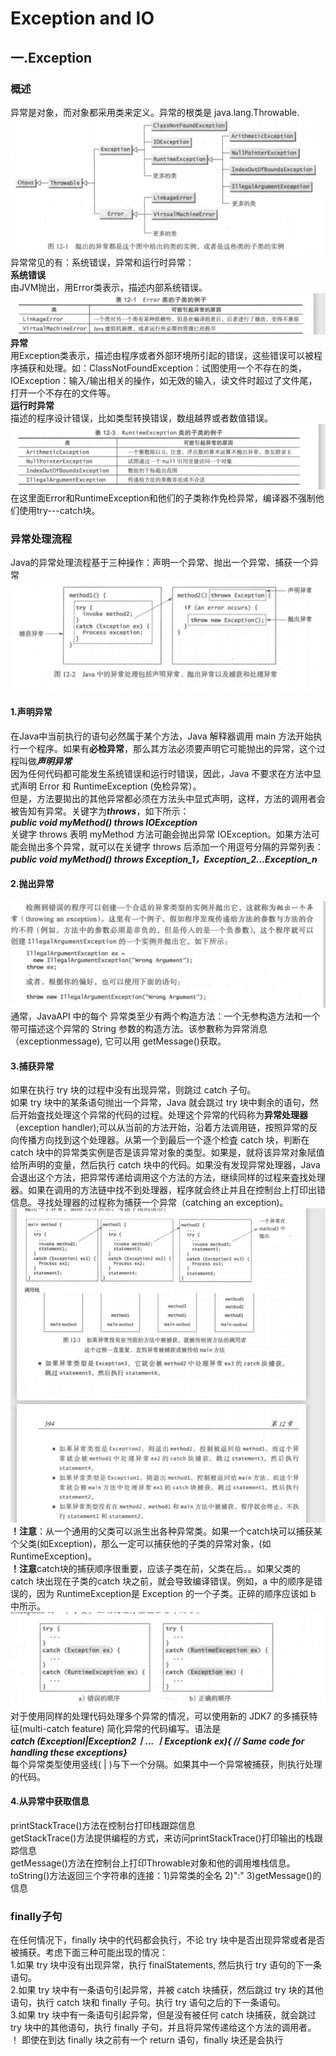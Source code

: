 # Exception and IO

## 一.Exception

### 概述
异常是对象，而对象都采用类来定义。异常的根类是 java.lang.Throwable.  
![异常类](images/异常类.png)
异常常见的有：系统错误，异常和运行时异常：  
**系统错误**  
由JVM抛出，用Error类表示，描述内部系统错误。
![Error Example](images/Error类例子.png)
**异常**  
用Exception类表示，描述由程序或者外部环境所引起的错误，这些错误可以被程序捕获和处理。如：ClassNotFoundException：试图使用一个不存在的类，IOException：输入/输出相关的操作，如无效的输入，读文件时超过了文件尾，打开一个不存在的文件等。  
**运行时异常**  
描述的程序设计错误，比如类型转换错误，数组越界或者数值错误。
![Runtime Exception](images/RuntimeException.png)
在这里面Error和RuntimeException和他们的子类称作免检异常，编译器不强制他们使用try---catch块。 

### 异常处理流程
 Java的异常处理流程基于三种操作：声明一个异常、抛出一个异常、捕获一个异常
 ![](images/异常图示.png)
#### 1.声明异常
在Java中当前执行的语句必然属于某个方法，Java 解释器调用 main 方法开始执行一个程序。如果有**必检异常**，那么其方法必须要声明它可能抛出的异常，这个过程叫做***声明异常***  
因为任何代码都可能发生系统错误和运行时错误，因此，Java 不要求在方法中显式声明 Error 和 RuntimeException (免检异常）。  
但是，方法要拋出的其他异常都必须在方法头中显式声明，这样，方法的调用者会被告知有异常。关键字为***throws***，如下所示：  
***public void myMethod() throws IOException***  
关键字 throws 表明 myMethod 方法可齙会抛出异常 IOException。如果方法可能会抛出多个异常，就可以在关键字 throws 后添加一个用逗号分隔的异常列表：  
***public void myMethod() throws Exception_1，Exception_2...Exception_n***  

#### 2.抛出异常
![](images/抛出异常例子.png)
通常，JavaAPI 中的每个
异常类至少有两个构造方法：一个无参构造方法和一个带可描述这个异常的 String 参数的构造方法。该参數称为异常消息（exceptionmessage), 它可以用 getMessage()获取。  

#### 3.捕获异常
如果在执行 try 块的过程中没有出现异常，则跳过 catch 子句。  
如果 try 块中的某条语句抛出一个异常，Java 就会跳过 try 块中剩余的语句，然后开始査找处理这个异常的代码的过程。处理这个异常的代码称为**异常处理器**（exception handler);可以从当前的方法开始，沿着方法调用链，按照异常的反向传播方向找到这个处理器。从第一个到最后一个逐个检査 catch 块，判断在 catch 块中的异常类实例是否是该异常对象的类型。如果是，就将该异常对象陚值给所声明的变量，然后执行 catch 块中的代码。如果没有发现异常处理器，Java 会退出这个方法，把异常传递给调用这个方法的方法，继续同样的过程来査找处理器。如果在调用的方法链中找不到处理器，程序就会终止并且在控制台上打印出错信息。寻找处理器的过程称为捕获一个异常（catching an exception)。  
![](images/捕获异常举例_1.png)  
**！注意**：从一个通用的父类可以派生出各种异常类。如果一个catch块可以捕获某个父类(如Exception)，那么一定可以捕获他的子类的异常对象，(如RuntimeException)。  
**！注意**catch块的捕获顺序很重要，应该子类在前，父类在后。。如果父类的 catch 块出现在子类的catch 块之前，就会导致编译错误。例如，a 中的顺序是错误的，因为 RuntimeException是 Exception 的一个子类。正碎的顺序应该如 b 中所示。
![](images/顺序例子.png)
对于使用同样的处理代码处理多个异常的情况，可以使用新的 JDK7 的多捕获特征(multi-catch feature) 简化异常的代码编写。语法是  
***catch (Exceptionl|Exception2丨… 丨Exceptionk ex){ // Same code for handling these exceptions}***  
每个异常类型使用竖线( | )与下一个分隔。如果其中一个异常被捕获，則执行处理的代码。  

#### 4.从异常中获取信息  
printStackTrace()方法在控制台打印栈跟踪信息  
getStackTrace()方法提供编程的方式，来访问printStackTrace()打印输出的栈跟踪信息  
getMessage()方法在控制台上打印Throwable对象和他的调用堆栈信息。  
toString()方法返回三个字符串的连接：1)异常类的全名 2)":" 3)getMessage()的信息

### finally子句
在任何情况下，finally 块中的代码都会执行，不论 try 块中是否出现异常或者是否被捕获。考虑下面三种可能出现的情况：  
1.如果 try 块中没有出现异常，执行 finalStatements, 然后执行 try 语句的下一条语句。  
2.如果 try 块中有一条语句引起异常，并被 catch 块捕获，然后跳过 try 块的其他语句，执行 catch 块和 finally 子句。执行 try 语句之后的下一条语句。  
3.如果 try 块中有一条语句引起异常，但是没有被任何 catch 块捕获，就会跳过 try 块中的其他语句，执行 finally 子句，并且将异常传递给这个方法的调用者。  
！ 即使在到达 finally 块之前有一个 return 语句，finally 块还是会执行